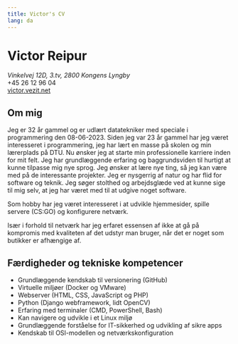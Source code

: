 ```yaml
---
title: Victor's CV
lang: da
---
```



# Victor Reipur

_Vinkelvej 12D, 3.tv, 2800 Kongens Lyngby_  
+45 26 12 96 04  
[victor.vezit.net](https://victor.vezit.net)

## Om mig

Jeg er 32 år gammel og er udlært datatekniker med speciale i programmering den 08-06-2023. Siden jeg var 23 år gammel har jeg været interesseret i programmering, jeg har lært en masse på skolen og min lærerplads på DTU. Nu ønsker jeg at starte min professionelle karriere inden for mit felt. Jeg har grundlæggende erfaring og baggrundsviden til hurtigt at kunne tilpasse mig nye sprog. Jeg ønsker at lære nye ting, så jeg kan være med på de interessante projekter. Jeg er nysgerrig af natur og har flid for software og teknik. Jeg søger stolthed og arbejdsglæde ved at kunne sige til mig selv, at jeg har været med til at udgive noget software.

Som hobby har jeg været interesseret i at udvikle hjemmesider, spille servere (CS:GO) og konfigurere netværk.

Især i forhold til netværk har jeg erfaret essensen af ikke at gå på kompromis med kvaliteten af det udstyr man bruger, når det er noget som butikker er afhængige af.

## Færdigheder og tekniske kompetencer

- Grundlæggende kendskab til versionering (GitHub)
- Virtuelle miljøer (Docker og VMware)
- Webserver (HTML, CSS, JavaScript og PHP)
- Python (Django webframework, lidt OpenCV)
- Erfaring med terminaler (CMD, PowerShell, Bash)
- Kan navigere og udvikle i et Linux miljø
- Grundlæggende forståelse for IT-sikkerhed og udvikling af sikre apps
- Kendskab til OSI-modellen og netværkskonfiguration


